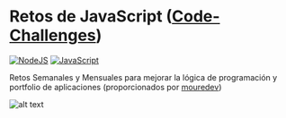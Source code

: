 # Retos de JavaScript ([Code-Challenges](https://github.com/mouredev/Code-Challenges))

[![NodeJS](https://img.shields.io/badge/NodeJS-%20>=%20v12-gren.svg?style=flat)](https://nodejs.org/en/)
[![JavaScript](https://img.shields.io/badge/JavaScript-yellow.svg?style=flat)](https://www.javascript.com/)

Retos Semanales y Mensuales para mejorar la lógica de programación y portfolio de  aplicaciones (proporcionados por [mouredev](https://github.com/mouredev))

![alt text](https://github.com/acm-97/portfolio-v2/blob/feature/commands/public/javascript-challenges.png)
